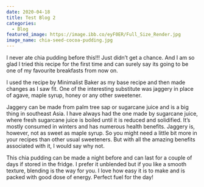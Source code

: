 ```yaml
---
date: 2020-04-18
title: Test Blog 2
categories:
  - Blog
featured_image: https://image.ibb.co/eyF0ER/Full_Size_Render.jpg
image_name: chia-seed-cocoa-pudding.jpg
---
```

I never ate chia pudding before this!!! Just didn’t get a chance. And I am so glad I tried this recipe for the first time and can surely say its going to be one of my favourite breakfasts from now on.

I used the recipe by Minimalist Baker as my base recipe and then made changes as I saw fit. One of the interesting substitute was jaggery in place of agave, maple syrup, honey or any other sweetener. 

Jaggery can be made from palm tree sap or sugarcane juice and is a big thing in southeast Asia. I have always had the one made by sugarcane juice, where fresh sugarcane juice is boiled until it is reduced and solidified. It’s mostly consumed in winters and has numerous health benefits. Jaggery is, however, not as sweet as maple syrup. So you might need a little bit more in your recipes than other usual sweeteners. But with all the amazing benefits associated with it, I would say why not.

This chia pudding can be made a night before and can last for a couple of days if stored in the fridge. I prefer it unblended but if you like a smooth texture, blending is the way for you. I love how easy it is to make and is packed with good dose of energy. Perfect fuel for the day!
